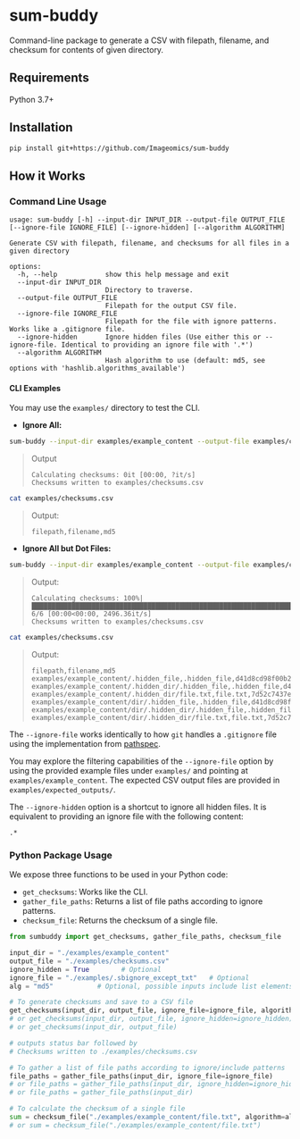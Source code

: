 # sum-buddy
Command-line package to generate a CSV with filepath, filename, and checksum for contents of given directory.


## Requirements
Python 3.7+


## Installation

```bash
pip install git+https://github.com/Imageomics/sum-buddy
```


## How it Works

### Command Line Usage

```
usage: sum-buddy [-h] --input-dir INPUT_DIR --output-file OUTPUT_FILE [--ignore-file IGNORE_FILE] [--ignore-hidden] [--algorithm ALGORITHM]

Generate CSV with filepath, filename, and checksums for all files in a given directory

options:
  -h, --help            show this help message and exit
  --input-dir INPUT_DIR
                        Directory to traverse.
  --output-file OUTPUT_FILE
                        Filepath for the output CSV file.
  --ignore-file IGNORE_FILE
                        Filepath for the file with ignore patterns. Works like a .gitignore file.
  --ignore-hidden       Ignore hidden files (Use either this or --ignore-file. Identical to providing an ignore file with '.*')
  --algorithm ALGORITHM
                        Hash algorithm to use (default: md5, see options with 'hashlib.algorithms_available')
```

#### CLI Examples
You may use the `examples/` directory to test the CLI.

- **Ignore All:**
```bash
sum-buddy --input-dir examples/example_content --output-file examples/checksums.csv --ignore-file examples/.sbignore_all --algorithm md5
```
> Output
> ```console
> Calculating checksums: 0it [00:00, ?it/s]
> Checksums written to examples/checksums.csv
> ```
```bash
cat examples/checksums.csv
```
>  Output:
> ```console
> filepath,filename,md5
> ```

- **Ignore All but Dot Files:**
```bash
sum-buddy --input-dir examples/example_content --output-file examples/checksums.csv --ignore-file examples/.sbignore_all_except_dots --algorithm md5
```
> Output:
> ```console
> Calculating checksums: 100%|███████████████████████████████████████████████████████████████████████████████████████████████| 6/6 [00:00<00:00, 2496.36it/s]
> Checksums written to examples/checksums.csv
> ```
```bash
cat examples/checksums.csv
```
> Output:
> ```console
> filepath,filename,md5
> examples/example_content/.hidden_file,.hidden_file,d41d8cd98f00b204e9800998ecf8427e
> examples/example_content/.hidden_dir/.hidden_file,.hidden_file,d41d8cd98f00b204e9800998ecf8427e
> examples/example_content/.hidden_dir/file.txt,file.txt,7d52c7437e9af58dac029dd11b1024df
> examples/example_content/dir/.hidden_file,.hidden_file,d41d8cd98f00b204e9800998ecf8427e
> examples/example_content/dir/.hidden_dir/.hidden_file,.hidden_file,d41d8cd98f00b204e9800998ecf8427e
> examples/example_content/dir/.hidden_dir/file.txt,file.txt,7d52c7437e9af58dac029dd11b1024df
> ```

The `--ignore-file` works identically to how `git` handles a `.gitignore` file using the implementation from [pathspec](https://github.com/cpburnz/python-pathspec).

You may explore the filtering capabilities of the `--ignore-file` option by using the provided example files under `examples/` and pointing at `examples/example_content`. The expected CSV output files are provided in `examples/expected_outputs/`.

The `--ignore-hidden` option is a shortcut to ignore all hidden files. It is equivalent to providing an ignore file with the following content:
```
.*
```

### Python Package Usage
We expose three functions to be used in your Python code:
- `get_checksums`: Works like the CLI.
- `gather_file_paths`: Returns a list of file paths according to ignore patterns.
- `checksum_file`: Returns the checksum of a single file.

```python
from sumbuddy import get_checksums, gather_file_paths, checksum_file

input_dir = "./examples/example_content"
output_file = "./examples/checksums.csv"
ignore_hidden = True        # Optional
ignore_file = "./examples/.sbignore_except_txt"   # Optional
alg = "md5"           # Optional, possible inputs include list elements returned by hashlib.algorithms_available

# To generate checksums and save to a CSV file
get_checksums(input_dir, output_file, ignore_file=ignore_file, algorithm=alg)
# or get_checksums(input_dir, output_file, ignore_hidden=ignore_hidden)
# or get_checksums(input_dir, output_file)

# outputs status bar followed by
# Checksums written to ./examples/checksums.csv

# To gather a list of file paths according to ignore/include patterns
file_paths = gather_file_paths(input_dir, ignore_file=ignore_file)
# or file_paths = gather_file_paths(input_dir, ignore_hidden=ignore_hidden)
# or file_paths = gather_file_paths(input_dir)

# To calculate the checksum of a single file
sum = checksum_file("./examples/example_content/file.txt", algorithm=alg)
# or sum = checksum_file("./examples/example_content/file.txt")
```


